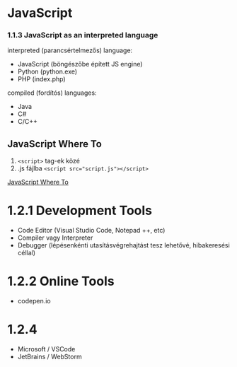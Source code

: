 # JavaScript 

### 1.1.3 JavaScript as an interpreted language
interpreted (parancsértelmezős) language:
- JavaScript (böngészőbe épített JS engine)
- Python (python.exe)
- PHP (index.php)

compiled (fordítós) languages:
- Java
- C#
- C/C++

## JavaScript Where To
1. `<script>` tag-ek közé
2. .js fájlba `<script src="script.js"></script>`

[JavaScript Where To](https://www.w3schools.com/js/js_whereto.asp)

# 1.2.1 Development Tools
- Code Editor (Visual Studio Code, Notepad ++, etc)
- Compiler vagy Interpreter
- Debugger (lépésenkénti utasításvégrehajtást tesz lehetővé, hibakeresési céllal)

# 1.2.2 Online Tools
- codepen.io

# 1.2.4
- Microsoft / VSCode
- JetBrains / WebStorm